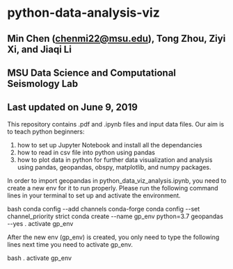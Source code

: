 # python-data-analysis-viz
## Min Chen (chenmi22@msu.edu), Tong Zhou, Ziyi Xi, and Jiaqi Li
## MSU Data Science and Computational Seismology Lab 
## Last updated on June 9, 2019


This repository contains .pdf and .ipynb files and input data files.
Our aim is to teach python beginners: 
1. how to set up Jupyter Notebook and install all the dependancies
2. how to read in csv file into python using pandas
3. how to plot data in python for further data visualization and analysis using pandas, geopandas, obspy, matplotlib, and numpy packages.

In order to import geopandas in python_data_viz_analysis.ipynb, 
you need to create a new env for it to run properly.
Please run the following command lines in your terminal to set up and activate the environment.

bash
conda config --add channels conda-forge
conda config --set channel_priority strict
conda create --name gp_env python=3.7 geopandas --yes
. activate gp_env 

After the new env (gp_env) is created, you only need to type the following lines next time you need to activate gp_env.

bash
. activate gp_env
